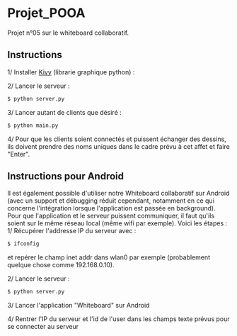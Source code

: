 # Projet_POOA
Projet n°05 sur le whiteboard collaboratif.

## Instructions
1/ Installer [Kivy](https://kivy.org/docs/gettingstarted/installation.html) (librarie graphique python) :

2/ Lancer le serveur :
```bash
$ python server.py
```

3/ Lancer autant de clients que désiré :
```bash
$ python main.py
```

4/ Pour que les clients soient connectés et puissent échanger des dessins, ils doivent prendre des noms uniques dans le cadre prévu à cet affet et faire "Enter".

## Instructions pour Android
Il est également possible d'utiliser notre Whiteboard collaboratif sur Android (avec un support et débugging réduit cependant, notamment en ce qui concerne l'intégration lorsque l'application est passée en background). Pour que l'application et le serveur puissent communiquer, il faut qu'ils soient sur le même réseau local (même wifi par exemple). Voici les étapes :
1/ Récupérer l'addresse IP du serveur avec :
```bash
$ ifconfig
```
et repérer le champ inet addr dans wlan0 par exemple (probablement quelque chose comme 192.168.0.10).

2/ Lancer le serveur :
```bash
$ python server.py
```

3/ Lancer l'application "Whiteboard" sur Android

4/ Rentrer l'IP du serveur et l'id de l'user dans les champs texte prévus pour se connecter au serveur
